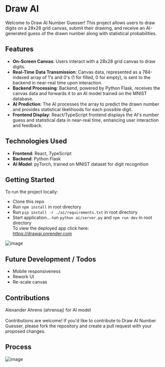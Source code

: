 # Draw AI
Welcome to Draw AI Number Guesser! This project allows users to draw digits on a 28x28 grid canvas, submit their drawing, and receive an AI-generated guess of the drawn number along with statistical probabilities.

## Features
- **On-Screen Canvas**: Users interact with a 28x28 grid canvas to draw digits.
- **Real-Time Data Transmission**: Canvas data, represented as a 784-indexed array of 1's and 0's (1 for filled, 0 for empty), is sent to the backend in near-real time upon interaction.
- **Backend Processing**: Backend, powered by Python Flask, receives the canvas data and forwards it to an AI model trained on the MNIST database.
- **AI Prediction**: The AI processes the array to predict the drawn number and provides statistical likelihoods for each possible digit.
- **Frontend Display**: React/TypeScript frontend displays the AI's number guess and statistical data in near-real time, enhancing user interaction and feedback.

## Technologies Used
- **Frontend**: React, TypeScript
- **Backend**: Python Flask
- **AI Model**: pyTorch, trained on MNIST dataset for digit recognition

## Getting Started
To run the project locally:
- Clone this repo
- Run `npm install` in root directory
- Run `pip install -r ./ai/requirements.txt` in root directory
- Start application... run `python ai/server.py` and `npm run dev` in root directory <br>
To view the deployed app click here: <br>
https://drawai.onrender.com <br>

![image](https://github.com/Cadhig/DrawAI/assets/160413853/748d6f01-43ad-48a9-8b21-2dbd963c77c0)


## Future Development / Todos
- Mobile responsiveness
- Rework UI
- Re-scale canvas

## Contributions
Alexander Ahrens (ahrensaj) for AI model <br>
<br>
Contributions are welcome! If you'd like to contribute to Draw AI Number Guesser, please fork the repository and create a pull request with your proposed changes.

## Process
![image](https://github.com/Cadhig/DrawAI/assets/160413853/8ba39f42-2a79-43bf-ac0e-38366b11c1ba)
